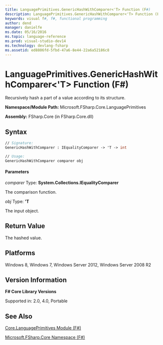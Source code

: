 ```yaml
---
title: LanguagePrimitives.GenericHashWithComparer<'T> Function (F#)
description: LanguagePrimitives.GenericHashWithComparer<'T> Function (F#)
keywords: visual f#, f#, functional programming
author: dend
manager: danielfe
ms.date: 05/16/2016
ms.topic: language-reference
ms.prod: visual-studio-dev14
ms.technology: devlang-fsharp
ms.assetid: ed8806fd-5fbd-47a6-8e44-22a6a52186c8 
---
```


# LanguagePrimitives.GenericHashWithComparer<'T> Function (F#)

Recursively hash a part of a value according to its structure.

**Namespace/Module Path:** Microsoft.FSharp.Core.LanguagePrimitives

**Assembly:** FSharp.Core (in FSharp.Core.dll)


## Syntax

```fsharp
// Signature:
GenericHashWithComparer : IEqualityComparer -> 'T -> int

// Usage:
GenericHashWithComparer comparer obj
```

#### Parameters
*comparer*
Type: **System.Collections.IEqualityComparer**


The comparison function.


*obj*
Type: **'T**


The input object.

## Return Value

The hashed value.

## Platforms
Windows 8, Windows 7, Windows Server 2012, Windows Server 2008 R2


## Version Information
**F# Core Library Versions**

Supported in: 2.0, 4.0, Portable

## See Also
[Core.LanguagePrimitives Module &#40;F&#35;&#41;](Core.LanguagePrimitives-Module-%5BFSharp%5D.md)

[Microsoft.FSharp.Core Namespace &#40;F&#35;&#41;](Microsoft.FSharp.Core-Namespace-%5BFSharp%5D.md)